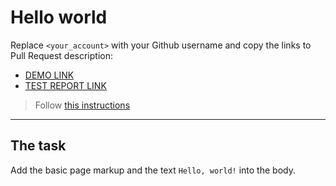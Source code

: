 # Hello world
Replace `<your_account>` with your Github username and copy the links to Pull Request description:
- [DEMO LINK](https://vladyslav-svorin.github.io/layout_hello-world/)
- [TEST REPORT LINK](https://vladyslav-svorin.github.io/layout_hello-world/report/html_report/)

> Follow [this instructions](https://mate-academy.github.io/layout_task-guideline/#how-to-solve-the-layout-tasks-on-github)
___

## The task 
Add the basic page markup and the text `Hello, world!` into the body.
